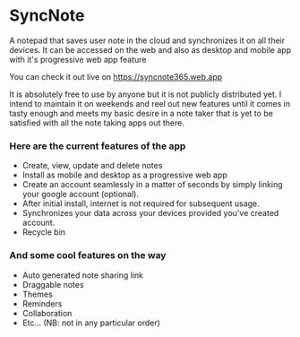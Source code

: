 # SyncNote
A notepad that saves user note in the cloud and synchronizes it on all their devices. It can be accessed on the web and also as desktop and mobile app with it's progressive web app feature

You can check it out live on https://syncnote365.web.app

It is absolutely free to use by anyone but it is not publicly distributed yet. I intend to maintain it on weekends and reel out new features until it comes in tasty enough and meets my basic desire in a note taker that is yet to be satisfied with all the note taking apps out there.

### Here are the current features of the app
* Create, view, update and delete notes
* Install as mobile and desktop as a progressive web app
* Create an account seamlessly in a matter of seconds by simply linking your google account (optional).
* After initial install, internet is not required for subsequent usage.
* Synchronizes your data across your devices provided you've created account.
* Recycle bin

### And some cool features on the way
* Auto generated note sharing link
* Draggable notes
* Themes
* Reminders
* Collaboration
* Etc... (NB: not in any particular order)
